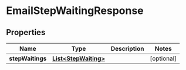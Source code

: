 
# EmailStepWaitingResponse

## Properties
Name | Type | Description | Notes
------------ | ------------- | ------------- | -------------
**stepWaitings** | [**List&lt;StepWaiting&gt;**](StepWaiting.md) |  |  [optional]



